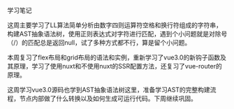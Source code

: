 学习笔记

这周主要学习了LL算法简单分析由数字四则运算符空格和换行符组成的字符串，构建AST抽象语法树，使用正则表达式对字符进行匹配，遇到个小问题就是对除号（/）的匹配总是返回null，试了多种方式都不行，算是留个小问题。

本周复习了flex布局和grid布局的语法和实例，重新学习了vue3.0的新钩子函数及其原理，学习了使用nuxt和不使用nuxt的SSR配置方法，还复习了vue-router的原理。

这周学习vue3.0源码也学到AST抽象语法树这里，准备学习AST的完整构建流程，节点内部做了什么转换以及如何生成可运行代码。下周继续巩固。
